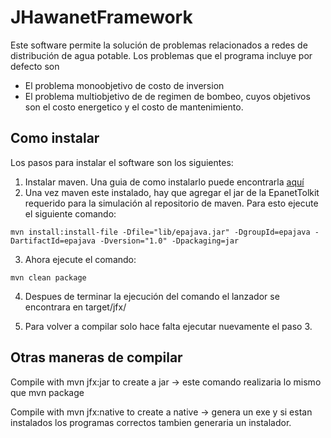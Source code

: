 # JHawanetFramework

Este software permite la solución de problemas relacionados a redes de distribución de agua potable. Los problemas que el programa incluye por defecto son
+ El problema monoobjetivo de costo de inversion
+ El problema multiobjetivo de de regimen de bombeo, cuyos objetivos son el costo energetico y el costo de mantenimiento.

## Como instalar

Los pasos para instalar el software son los siguientes:

1. Instalar maven. Una guia de como instalarlo puede encontrarla [aquí](hhttps://maven.apache.org/index.html)
2. Una vez maven este instalado, hay que agregar el jar de la EpanetTolkit requerido para la simulación al repositorio de maven. Para esto ejecute el siguiente comando: 

```
mvn install:install-file -Dfile="lib/epajava.jar" -DgroupId=epajava -DartifactId=epajava -Dversion="1.0" -Dpackaging=jar
```
3. Ahora ejecute el comando:
```
mvn clean package
``` 
4. Despues de terminar la ejecución del comando el lanzador se encontrara en target/jfx/

5. Para volver a compilar solo hace falta ejecutar nuevamente el paso 3.

## Otras maneras de compilar
Compile with mvn jfx:jar to create a jar -> este comando realizaria lo mismo que mvn package

Compile with mvn jfx:native to create a native -> genera un exe y si estan instalados los programas correctos tambien generaria un instalador.

